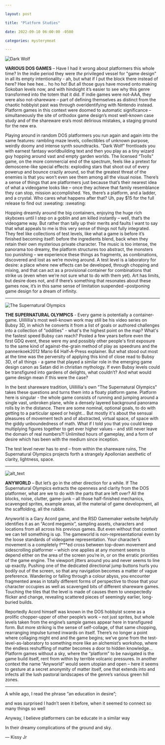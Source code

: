 ```yaml
---

layout: post

title: "Platform Studies"

date: 2022-09-10 06:00:00 -0500

categories: mysterymeat

---
```



![Dark Wolf](https://gdurl.com/YOU0)


**VARIOUS DOS GAMES** – Have I had it wrong about platformers this whole time? In the indie period they were _the_ privileged vessel for "game design" in all its empty intentionality - ah, but what if I put the block there instead of here? Hee hee hee... ho ho ho! But all those guys have moved onto making Sokoban levels now, and with hindsight it’s easier to see why this genre transformed into the totem that it did. If indie games were not-AAA, they were also not-shareware – part of defining themselves as distinct from the chaotic hobbyist past was through overidentifying with Nintendo instead. Platform games in this context were doomed to automatic significance –simultaneously the site of orthodox game design’s most well-known case study and of the shareware era’s most delirious mistakes, a staging ground for the new era.

Playing around in random DOS platformers you run again and again into the same features: rambling maze levels, collectibles of unknown purpose, weirdly doomy and intense synth soundtracks. "Dark Wolf" frontloads you with earnest fantasy worldbuilding text and then you play as a tiny wizard guy hopping around vast and empty garden worlds. The licensed “Trolls” game, on the more commercial end of the spectrum, feels like a pretext for demoscene-like special effects: exploding stars that shoot out of every powerup and bounce crazily around, so that the greatest threat of the enemies is that you won’t even see them among all the visual noise. There’s a sense of things that are platformers just because that’s their nearest idea of what a videogame looks like – once they achieve that family resemblance they can stop, mission accomplished. Yes, there’s a platform, and a ladder, and a crystal. Who cares what happens after that? Uh, pay $15 for the full release to find out :sweating: :sweating:

Hopping dreamily around the big containers, enjoying the huge rich skyboxes until I step on a goblin and am killed instantly – well, that’s the videogame way. But rather than tally up their merits and faults I want to say that what appeals to me is this very sense of things not fully integrated. They feel like collections of test levels, like what a game is before it’s finished becoming itself: before the ingredients blend, back when they retain their own mysterious private character. The music is too intense, the panorama too dreamy, the platform structures too abstract, the monsters too punishing – we experience these things as fragments, as combinations, discovered and lost as we’re moving around. A test level is a laboratory for desire: a place where new effects can be developed, through chopping and mixing, and that can act as a provisional container for combinations that strike us (even when we’re not sure what to do with them yet). Art has limits, but desire does not, and if there’s something that resonates about these games now, it’s in this same sense of limitation suspended –postponing game design for a dream of infinity.

----


![The Supernatural Olympics](https://gdurl.com/2UN4)


**THE SUPERNATURAL OLYMPICS** - Every game is potentially a container-game. Ulillillia's most well-known work may still be his video series on Bubsy 3D, in which he converts it from a list of goals or authored challenges into a collection of "oddities" - what's the highest point on the map? What's the fastest speed Bubsy can reach? Posted a few years before even the first GDQ event, these were my and possibly other people's first exposure to the same kind of against-the-grain method of play as speedruns and the pannenkoek2012 Mario 64 Half-A-Press explainer. But what stood out most at the time was the perversity of applying this kind of close read to Bubsy 3D, of all things - a game that played a similar role in the emerging game design canon as Satan did in christian mythology. If even Bubsy levels could be transfigured into gardens of delights, what couldn’t? And what would game design mean if this were the case?

In the best shareware tradition, Ulillillia's own "The Supernatural Olympics" takes these questions and turns them into a floaty platform game. Platform here is singular - the whole game consists of running and jumping around a single vast, unbroken plane, while a densely layered background panorama rolls by in the distance. There are some nominal, optional goals, to do with getting to a particular speed or height... But mostly it's about the sensual pleasures of movement tech and of abstracted, virtual space, of space with the giddy unboundedness of math. What if I told you that you could keep multiplying figures together to get ever higher values – and still never leave the domain of real numbers?! Unlimited hours of gameplay, and a form of desire which has been with the medium since inception.

The test level never has to end – from within the shareware ruins, The Supernatural Olympics projects forth a strangely Apollonian aesthetic of clarity, lightness, space.

----


![alt_text](https://gdurl.com/8oUT)


**ANYWORLD** – But let’s go in the other direction for a while. If The Supernatural Olympics extracts the openness and clarity from the DOS platformer, what are we to do with the parts that are left over? All the blocks, noise, clutter, game-junk – all those half-finished mechanics, scavenged sprites, example areas, all the material of game development, all the scaffolding, all the rubble.

Anyworld is a Gary Acord game, and the RSD Gamemaker website helpfully identifies it as an “Acord megamix”, sampling assets, characters and locations from all across his previous games. But even without that context we can tell something is up. The gameworld is non-representational even by the loose standards of videogame representation. Your character’s movement is a completely f***ed cross between top-down movement and sidescrolling platformer – which one applies at any moment seems to depend either on the area of the screen you’re in, or on the erratic priorities of the game engine. The viewport jitters around you and never seems to line up exactly. Pushing one of the dedicated directional jump buttons hurls you bodily out of the screen, so that any navigation becomes a matter of vague preference. Wandering or falling through a colour abyss, you encounter fragmented areas in totally different forms of perspective to those that your character occupies as well as scavenged bits of different shareware games. Touching the tiles that the level is made of causes them to unexpectedly flicker and change, revealing scattered pieces of seemingly earlier, long-buried builds.

Reportedly Acord himself was known in the DOS hobbyist scene as a prolific chopper-upper of other people’s work – not just sprites, but whole levels taken from the engine’s sample games appear here in transfigured form. But more striking is the sense of self-collage, of that same chopping, rearranging impulse turned inwards on itself. There’s no longer a point where collaging might end and the game begins; we’ve gone from the test-level-as-laboratory to something more like an alchemist’s workshop, where the endless reshuffling of matter becomes a door to hidden knowledge… Platform games without a sky, where the “platform” to be navigated is the game build itself, rent from within by terrible volcanic pressures. In another context the name “Anyworld” would seem utopian and open – here it seems to gesture at a secret anonymity of matter itself, one that extends into and infects all the lush pastoral landscapes of the genre’s various green hill zones.

----

A while ago, I read the phrase “an education in desire”;

and was surprised I hadn’t seen it before, when it seemed to connect so many things so well

Anyway, I believe platformers can be educate in a similar way

In their dreamy complications of the ground and sky.

— Kissy Jr
